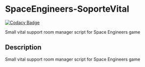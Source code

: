 # SpaceEngineers-SoporteVital

[![Codacy Badge](https://api.codacy.com/project/badge/Grade/dd477aa60e154ef2af358c149822702e)](https://app.codacy.com/gh/Veltys/SpaceEngineers-SoporteVital?utm_source=github.com&utm_medium=referral&utm_content=Veltys/SpaceEngineers-SoporteVital&utm_campaign=Badge_Grade_Settings)

Small vital support room manager script for Space Engineers game


## Description
Small vital support room manager script for Space Engineers game